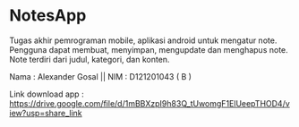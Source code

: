 # NotesApp

Tugas akhir pemrograman mobile, aplikasi android untuk mengatur note. Pengguna dapat membuat, menyimpan, mengupdate dan menghapus note. Note terdiri dari judul, kategori, dan konten.

Nama : Alexander Gosal ||
NIM : D121201043
( B )

Link download app : https://drive.google.com/file/d/1mBBXzpI9h83Q_tUwomgF1ElUeepTHOD4/view?usp=share_link
